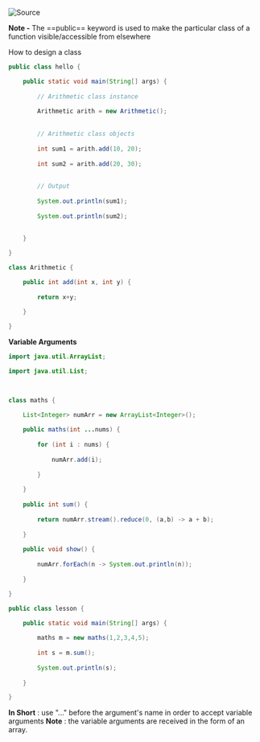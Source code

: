 ![Source](https://youtu.be/3yOLNV9BF8A?list=PLsyeobzWxl7pe_IiTfNyr55kwJPWbgxB5)

**Note -** The ==public== keyword is used to make the particular class of a function visible/accessible from elsewhere

How to design a class
```java
public class hello {

	public static void main(String[] args) {
	
		// Arithmetic class instance
		
		Arithmetic arith = new Arithmetic();
		
				
		// Arithmetic class objects
		
		int sum1 = arith.add(10, 20);
		
		int sum2 = arith.add(20, 30);
		
	
		// Output
		
		System.out.println(sum1);
		
		System.out.println(sum2);
	
	
	}

}

class Arithmetic {

	public int add(int x, int y) {
	
		return x+y;
	
	}

}
```

**Variable Arguments**
```java
import java.util.ArrayList;

import java.util.List;

  

class maths {

	List<Integer> numArr = new ArrayList<Integer>();
	
	public maths(int ...nums) {
	
		for (int i : nums) {
		
			numArr.add(i);
		
		}
	
	}
	
	public int sum() {
	
		return numArr.stream().reduce(0, (a,b) -> a + b);
	
	}
	
	public void show() {
	
		numArr.forEach(n -> System.out.println(n));
	
	}

}

public class lesson {

	public static void main(String[] args) {
	
		maths m = new maths(1,2,3,4,5);
		
		int s = m.sum();
		
		System.out.println(s);
	
	}

}
```
**In Short** : use "..." before the argument's name in order to accept variable arguments
**Note** : the variable arguments are received in the form of an array.